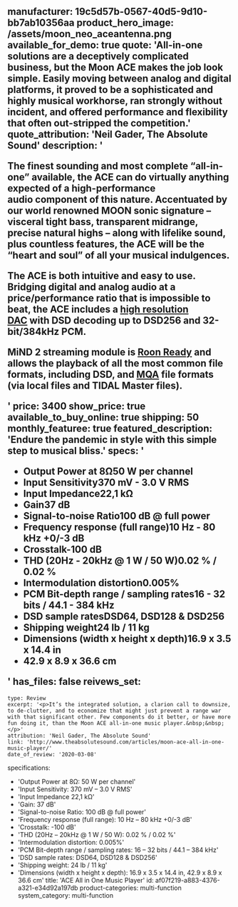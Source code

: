 manufacturer: 19c5d57b-0567-40d5-9d10-bb7ab10356aa
product_hero_image: /assets/moon_neo_aceantenna.png
available_for_demo: true
quote: 'All-in-one solutions are a deceptively complicated business, but the Moon ACE makes the job look simple. Easily moving between analog and digital platforms, it proved to be a sophisticated and highly musical workhorse, ran strongly without incident, and offered performance and flexibility that often out-stripped the competition.'
quote_attribution: 'Neil Gader, The Absolute Sound'
description: '<p>The&nbsp;<strong>finest sounding</strong>&nbsp;and most complete “<strong>all-in-one</strong>” available, the ACE can do virtually anything expected of a<strong>&nbsp;high-performance audio</strong>&nbsp;component of this nature. Accentuated by our world renowned MOON sonic signature – visceral tight bass, transparent midrange, precise natural highs – along with lifelike sound, plus countless features, the ACE will be the “heart and soul” of all your&nbsp;<strong>musical indulgences</strong>.</p><p><strong>The ACE</strong>&nbsp;is both intuitive and easy to use. Bridging digital and analog audio at a price/performance ratio that is impossible to beat, the ACE includes a&nbsp;<a href="https://simaudio.com/en/product-category/digital-products/">high resolution DAC</a>&nbsp;with DSD decoding up to DSD256 and 32-bit/384kHz PCM.</p><p>MiND 2 streaming module&nbsp;is&nbsp;<a href="https://roonlabs.com/partners/moon.html" target="_blank" rel="noopener">Roon Ready</a>&nbsp;and allows the playback of all the most common file formats, including DSD, and&nbsp;<a href="http://www.mqa.co.uk/customer/our-partners/moon-partner-page" target="_blank" rel="noopener">MQA</a>&nbsp;file formats (via local files and TIDAL Master files).</p>'
price: 3400
show_price: true
available_to_buy_online: true
shipping: 50
monthly_featuree: true
featured_description: 'Endure the pandemic in style with this simple step to musical bliss.'
specs: '<ul><li>Output Power at 8Ω50 W per channel</li><li>Input Sensitivity370 mV - 3.0 V RMS</li><li>Input Impedance22,1 kΩ</li><li>Gain37 dB</li><li>Signal-to-noise Ratio100 dB @ full power</li><li>Frequency response (full range)10 Hz - 80 kHz +0/-3 dB</li><li>Crosstalk-100 dB</li><li>THD (20Hz - 20kHz @ 1 W / 50 W)0.02 % / 0.02 %</li><li>Intermodulation distortion0.005%</li><li>PCM Bit-depth range / sampling rates16 - 32 bits / 44.1 - 384 kHz</li><li>DSD sample ratesDSD64, DSD128 &amp; DSD256</li><li>Shipping weight24 lb / 11 kg</li><li>Dimensions (width x height x depth)16.9 x 3.5 x 14.4 in</li><li>42.9 x 8.9 x 36.6 cm</li></ul>'
has_files: false
reivews_set:
  -
    type: Review
    excerpt: '<p>It’s the integrated solution, a clarion call to downsize, to de-clutter, and to economize that might just prevent a range war with that significant other. Few components do it better, or have more fun doing it, than the Moon ACE all-in-one music player.&nbsp;&nbsp;</p>'
    attribution: 'Neil Gader, The Absolute Sound'
    link: 'http://www.theabsolutesound.com/articles/moon-ace-all-in-one-music-player/'
    date_of_review: '2020-03-08'
specifications:
  - 'Output Power at 8Ω: 50 W per channel'
  - 'Input Sensitivity: 370 mV – 3.0 V RMS'
  - 'Input Impedance 22,1 kΩ'
  - 'Gain: 37 dB'
  - 'Signal-to-noise Ratio: 100 dB @ full power'
  - 'Frequency response (full range): 10 Hz – 80 kHz +0/-3 dB'
  - 'Crosstalk: -100 dB'
  - 'THD (20Hz – 20kHz @ 1 W / 50 W): 0.02 % / 0.02 %'
  - 'Intermodulation distortion: 0.005%'
  - 'PCM Bit-depth range / sampling rates: 16 – 32 bits / 44.1 – 384 kHz'
  - 'DSD sample rates: DSD64, DSD128 & DSD256'
  - 'Shipping weight: 24 lb / 11 kg'
  - 'Dimensions (width x height x depth): 16.9 x 3.5 x 14.4 in, 42.9 x 8.9 x 36.6 cm'
title: 'ACE All in One Music Player'
id: af07f219-a883-4376-a321-e34d92a197db
product-categories: multi-function
system_category: multi-function
